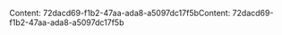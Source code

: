 <span data-ttu-id="7da99-101">Content: 72dacd69-f1b2-47aa-ada8-a5097dc17f5b</span><span class="sxs-lookup"><span data-stu-id="7da99-101">Content: 72dacd69-f1b2-47aa-ada8-a5097dc17f5b</span></span>